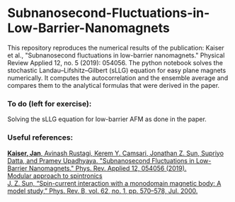 # Subnanosecond-Fluctuations-in-Low-Barrier-Nanomagnets

This repository reproduces the numerical results of the publication: Kaiser et al., "Subnanosecond fluctuations in low-barrier nanomagnets." Physical Review Applied 12, no. 5 (2019): 054056. The python notebook solves the stochastic Landau–Lifshitz–Gilbert (sLLG) equation for easy plane magnets numerically. It computes the autocorrelation and the ensemble average and compares them to the analytical formulas that were derived in the paper.

### To do (left for exercise):
Solving the sLLG equation for low-barrier AFM as done in the paper.

### Useful references:
<a href="https://journals.aps.org/prapplied/abstract/10.1103/PhysRevApplied.12.054056"><b>Kaiser, Jan</b>, Avinash Rustagi, Kerem Y. Camsari, Jonathan Z. Sun, Supriyo Datta, and Pramey Upadhyaya. "Subnanosecond Fluctuations in Low-Barrier Nanomagnets." Phys. Rev. Applied 12, 054056 (2019).</a><br>
<a href="https://nanohub.org/groups/spintronics">Modular approach to spintronics</a><br>
<a href="https://journals.aps.org/prb/abstract/10.1103/PhysRevB.62.570">J. Z. Sun, “Spin-current interaction with a monodomain magnetic body: A model study,” Phys. Rev. B, vol. 62, no. 1, pp. 570–578, Jul. 2000.</a><br>
